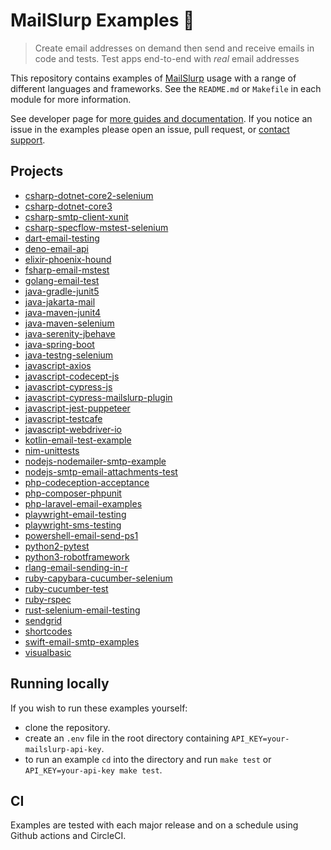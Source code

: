 # MailSlurp Examples 📨

> Create email addresses on demand then send and receive emails in code and tests. Test apps end-to-end with *real* email addresses

This repository contains examples of [MailSlurp](https://www.mailslurp.com) usage with a range of different languages and frameworks. See the `README.md` or `Makefile` in each module for more information.

See developer page for [more guides and documentation](https://www.mailslurp.com/developers/). If you notice an issue in the examples please open an issue, pull request, or [contact support](https://www.mailslurp.com/support/).

## Projects

- [csharp-dotnet-core2-selenium](./csharp-dotnet-core2-selenium)
- [csharp-dotnet-core3](./csharp-dotnet-core3)
- [csharp-smtp-client-xunit](./csharp-smtp-client-xunit)
- [csharp-specflow-mstest-selenium](./csharp-specflow-mstest-selenium)
- [dart-email-testing](./dart-email-testing)
- [deno-email-api](./deno-email-api)
- [elixir-phoenix-hound](./elixir-phoenix-hound)
- [fsharp-email-mstest](./fsharp-email-mstest)
- [golang-email-test](./golang-email-test)
- [java-gradle-junit5](./java-gradle-junit5)
- [java-jakarta-mail](./java-jakarta-mail)
- [java-maven-junit4](./java-maven-junit4)
- [java-maven-selenium](./java-maven-selenium)
- [java-serenity-jbehave](./java-serenity-jbehave)
- [java-spring-boot](./java-spring-boot)
- [java-testng-selenium](./java-testng-selenium)
- [javascript-axios](./javascript-axios)
- [javascript-codecept-js](./javascript-codecept-js)
- [javascript-cypress-js](./javascript-cypress-js)
- [javascript-cypress-mailslurp-plugin](./javascript-cypress-mailslurp-plugin)
- [javascript-jest-puppeteer](./javascript-jest-puppeteer)
- [javascript-testcafe](./javascript-testcafe)
- [javascript-webdriver-io](./javascript-webdriver-io)
- [kotlin-email-test-example](./kotlin-email-test-example)
- [nim-unittests](./nim-unittests)
- [nodejs-nodemailer-smtp-example](./nodejs-nodemailer-smtp-example)
- [nodejs-smtp-email-attachments-test](./nodejs-smtp-email-attachments-test)
- [php-codeception-acceptance](./php-codeception-acceptance)
- [php-composer-phpunit](./php-composer-phpunit)
- [php-laravel-email-examples](./php-laravel-email-examples)
- [playwright-email-testing](./playwright-email-testing)
- [playwright-sms-testing](./playwright-sms-testing)
- [powershell-email-send-ps1](./powershell-email-send-ps1)
- [python2-pytest](./python2-pytest)
- [python3-robotframework](./python3-robotframework)
- [rlang-email-sending-in-r](./rlang-email-sending-in-r)
- [ruby-capybara-cucumber-selenium](./ruby-capybara-cucumber-selenium)
- [ruby-cucumber-test](./ruby-cucumber-test)
- [ruby-rspec](./ruby-rspec)
- [rust-selenium-email-testing](./rust-selenium-email-testing)
- [sendgrid](./sendgrid)
- [shortcodes](./shortcodes)
- [swift-email-smtp-examples](./swift-email-smtp-examples)
- [visualbasic](./visualbasic)

## Running locally
If you wish to run these examples yourself:
- clone the repository. 
- create an `.env` file in the root directory containing `API_KEY=your-mailslurp-api-key`. 
- to run an example `cd` into the directory and run `make test` or `API_KEY=your-api-key make test`.

## CI
Examples are tested with each major release and on a schedule using Github actions and CircleCI.
